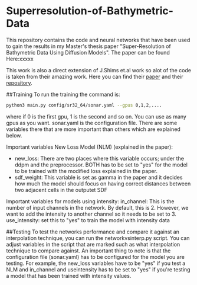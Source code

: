 # Superresolution-of-Bathymetric-Data
This repository contains the code and neural networks that have been used to gain the results in my Master's thesis paper "Super-Resolution of Bathymetric Data Using Diffusion Models". The paper can be found Here:xxxxx

This work is also a direct extension of J.Shims et.al work so alot of the code is taken from their amazing work. Here you can find their [paper](https://openaccess.thecvf.com/content/CVPR2023/html/Shim_Diffusion-Based_Signed_Distance_Fields_for_3D_Shape_Generation_CVPR_2023_paper.html) and their [repository](https://github.com/Kitsunetic/SDF-Diffusion?tab=readme-ov-file).

##Training
To run the training the command is:
```sh
python3 main.py config/sr32_64/sonar.yaml --gpus 0,1,2,....
```
where if 0 is the first gpu, 1 is the second and so on. You can use as many gpus as you want.
sonar.yaml is the configuration file. There are some variables there that are more important than others which are explained below.

Important variables New Loss Model (NLM) (explained in the paper):
- new_loss: There are two places where this variable occurs; under the ddpm and the preprocessor. BOTH has to be set to "yes" for the model to be trained with the modified loss explained in the paper.
- sdf_weight: This variable is set as gamma in the paper and it decides how much the model should focus on having correct distances between two adjacent cells in the outputet SDF

Important variables for models using intensity:
in_channel: This is the number of input channels in the network. By default, this is 2. However, we want to add the intensity to another channel so it needs to be set to 3.
use_intensity: set this to "yes" to train the model with intensity data

##Testing
To test the networks performance and compare it against an interpolation technique, you can run the networkvsinterp.py script. 
You can adjust variables in the script that are marked such as what interpolation technique to compare against. An important thing to note is that the configuration file (sonar.yaml) has to be configured for the model you are testing.
For example, the new_loss variables have to be "yes" if you test a NLM and in_channel and useintensity has to be set to "yes" if you're testing a model that has been trained with intensity values.








